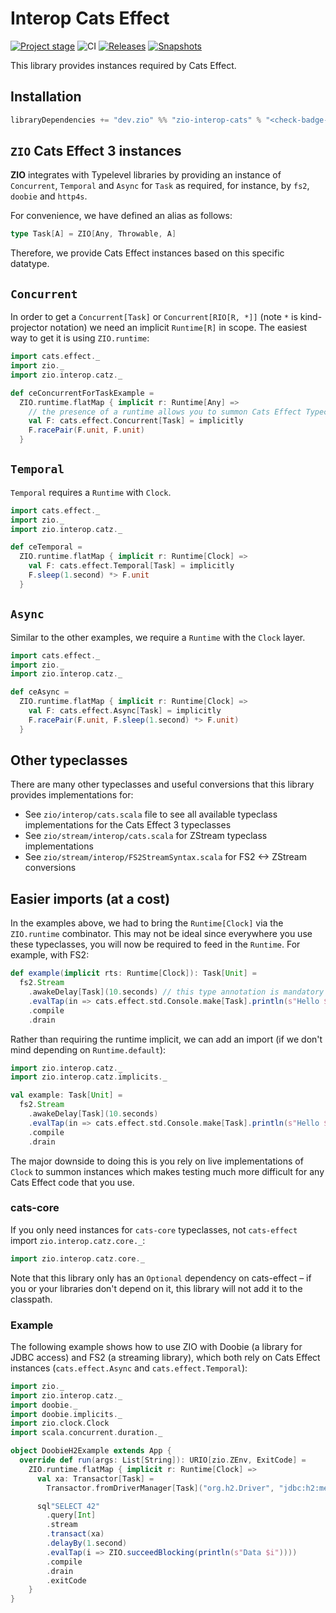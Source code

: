 # Interop Cats Effect

[![Project stage][Stage]][Stage-Page]
![CI][ci-badge]
[![Releases][Badge-SonatypeReleases]][Link-SonatypeReleases]
[![Snapshots][Badge-SonatypeSnapshots]][Link-SonatypeSnapshots]

This library provides instances required by Cats Effect.

## Installation
```sbt
libraryDependencies += "dev.zio" %% "zio-interop-cats" % "<check-badge-for-latest-version>"
```

## `ZIO` Cats Effect 3 instances

**ZIO** integrates with Typelevel libraries by providing an instance of `Concurrent`, `Temporal` and `Async` for `Task` 
as required, for instance, by `fs2`, `doobie` and `http4s`.

For convenience, we have defined an alias as follows:

```scala
type Task[A] = ZIO[Any, Throwable, A]
```

Therefore, we provide Cats Effect instances based on this specific datatype.

## `Concurrent`

In order to get a `Concurrent[Task]` or `Concurrent[RIO[R, *]]` (note `*` is kind-projector notation) we need an 
implicit `Runtime[R]` in scope. The easiest way to get it is using `ZIO.runtime`:

```scala
import cats.effect._
import zio._
import zio.interop.catz._

def ceConcurrentForTaskExample = 
  ZIO.runtime.flatMap { implicit r: Runtime[Any] =>
    // the presence of a runtime allows you to summon Cats Effect Typeclasses
    val F: cats.effect.Concurrent[Task] = implicitly
    F.racePair(F.unit, F.unit)
  }
```

## `Temporal`

`Temporal` requires a `Runtime` with `Clock`.

```scala
import cats.effect._
import zio._
import zio.interop.catz._

def ceTemporal =
  ZIO.runtime.flatMap { implicit r: Runtime[Clock] =>
    val F: cats.effect.Temporal[Task] = implicitly
    F.sleep(1.second) *> F.unit
  }
```

## `Async`

Similar to the other examples, we require a `Runtime` with the `Clock` layer.

```scala
import cats.effect._
import zio._
import zio.interop.catz._

def ceAsync =
  ZIO.runtime.flatMap { implicit r: Runtime[Clock] =>
    val F: cats.effect.Async[Task] = implicitly
    F.racePair(F.unit, F.sleep(1.second) *> F.unit)
  }
```

## Other typeclasses

There are many other typeclasses and useful conversions that this library provides implementations for:
* See `zio/interop/cats.scala` file to see all available typeclass implementations for the Cats Effect 3 typeclasses
* See `zio/stream/interop/cats.scala` for ZStream typeclass implementations
* See `zio/stream/interop/FS2StreamSyntax.scala` for FS2 <-> ZStream conversions

## Easier imports (at a cost)

In the examples above, we had to bring the `Runtime[Clock]` via the `ZIO.runtime` combinator. This may
not be ideal since everywhere you use these typeclasses, you will now be required to feed in the `Runtime`. 
For example, with FS2: 

```scala
def example(implicit rts: Runtime[Clock]): Task[Unit] =
  fs2.Stream
    .awakeDelay[Task](10.seconds) // this type annotation is mandatory
    .evalTap(in => cats.effect.std.Console.make[Task].println(s"Hello $in"))
    .compile
    .drain
```

Rather than requiring the runtime implicit, we can add an import (if we don't mind depending on `Runtime.default`):
```scala
import zio.interop.catz._
import zio.interop.catz.implicits._

val example: Task[Unit] =
  fs2.Stream
    .awakeDelay[Task](10.seconds)
    .evalTap(in => cats.effect.std.Console.make[Task].println(s"Hello $in"))
    .compile
    .drain
```

The major downside to doing this is you rely on live implementations of `Clock` to summon instances which 
makes testing much more difficult for any Cats Effect code that you use. 

### cats-core

If you only need instances for `cats-core` typeclasses, not `cats-effect` import `zio.interop.catz.core._`:

```scala
import zio.interop.catz.core._
```

Note that this library only has an `Optional` dependency on cats-effect – if you or your libraries don't depend on it, this library will not add it to the classpath.

### Example

The following example shows how to use ZIO with Doobie (a library for JDBC access) and FS2 (a streaming library), which both rely on Cats Effect instances (`cats.effect.Async` and `cats.effect.Temporal`):

```scala
import zio._
import zio.interop.catz._
import doobie._
import doobie.implicits._
import zio.clock.Clock
import scala.concurrent.duration._

object DoobieH2Example extends App {
  override def run(args: List[String]): URIO[zio.ZEnv, ExitCode] =
    ZIO.runtime.flatMap { implicit r: Runtime[Clock] =>
      val xa: Transactor[Task] =
        Transactor.fromDriverManager[Task]("org.h2.Driver", "jdbc:h2:mem:test;DB_CLOSE_DELAY=-1", "user", "")

      sql"SELECT 42"
        .query[Int]
        .stream
        .transact(xa)
        .delayBy(1.second)
        .evalTap(i => ZIO.succeedBlocking(println(s"Data $i"))))
        .compile
        .drain
        .exitCode
    }
}
```

[ci-badge]: https://github.com/zio/interop-cats/workflows/CI/badge.svg
[Link-SonatypeReleases]: https://oss.sonatype.org/content/repositories/releases/dev/zio/zio-interop-cats_2.12/
[Badge-SonatypeReleases]: https://img.shields.io/nexus/r/https/oss.sonatype.org/dev.zio/zio-interop-cats_2.12.svg
[Link-SonatypeSnapshots]: https://oss.sonatype.org/content/repositories/snapshots/dev/zio/zio-interop-cats_2.12/
[Badge-SonatypeSnapshots]: https://img.shields.io/nexus/s/https/oss.sonatype.org/dev.zio/zio-interop-cats_2.12.svg
[Stage]: https://img.shields.io/badge/Project%20Stage-Production%20Ready-brightgreen.svg
[Stage-Page]: https://github.com/zio/zio/wiki/Project-Stages
